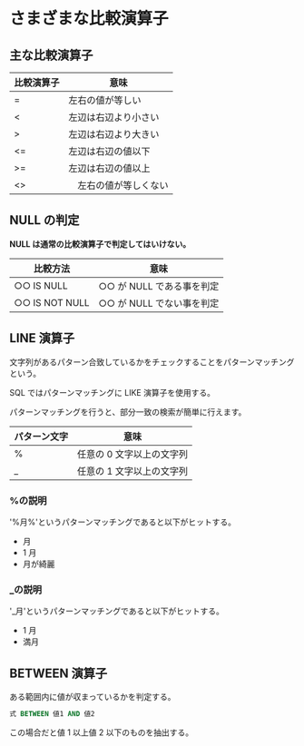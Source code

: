 # さまざまな比較演算子

## 主な比較演算子

| 比較演算子 | 意味                   |
| ---------- | ---------------------- |
| =          | 左右の値が等しい       |
| <          | 左辺は右辺より小さい   |
| >          | 左辺は右辺より大きい   |
| <=         | 左辺は右辺の値以下     |
| >=         | 左辺は右辺の値以上     |
| <>         | 　左右の値が等しくない |

## NULL の判定

**NULL は通常の比較演算子で判定してはいけない。**

| 比較方法       | 意味                      |
| -------------- | ------------------------- |
| ○○ IS NULL     | ○○ が NULL である事を判定 |
| ○○ IS NOT NULL | ○○ が NULL でない事を判定 |

## LINE 演算子

文字列があるパターン合致しているかをチェックすることをパターンマッチングという。

SQL ではパターンマッチングに LIKE 演算子を使用する。

パターンマッチングを行うと、部分一致の検索が簡単に行えます。

| パターン文字 | 意味                      |
| ------------ | ------------------------- |
| %            | 任意の 0 文字以上の文字列 |
| \_           | 任意の 1 文字以上の文字列 |

### %の説明

'%月%'というパターンマッチングであると以下がヒットする。

- 月
- 1 月
- 月が綺麗

### \_の説明

'\_月'というパターンマッチングであると以下がヒットする。

- 1 月
- 満月

## BETWEEN 演算子

ある範囲内に値が収まっているかを判定する。

```sql
式 BETWEEN 値1 AND 値2
```

この場合だと値 1 以上値 2 以下のものを抽出する。
